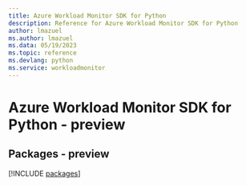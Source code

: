 ```yaml
---
title: Azure Workload Monitor SDK for Python
description: Reference for Azure Workload Monitor SDK for Python
author: lmazuel
ms.author: lmazuel
ms.data: 05/19/2023
ms.topic: reference
ms.devlang: python
ms.service: workloadmonitor
---
```

# Azure Workload Monitor SDK for Python - preview
## Packages - preview
[!INCLUDE [packages](workload-monitor-index.md)]